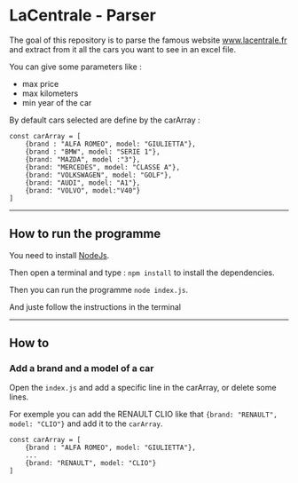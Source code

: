 # LaCentrale - Parser 
The goal of this repository is to parse the famous website www.lacentrale.fr and extract from it all the cars you want to see in an excel file. 

You can give some parameters like : 
- max price
- max kilometers 
- min year of the car 

By default cars selected are define by the carArray : 
```
const carArray = [
    {brand : "ALFA ROMEO", model: "GIULIETTA"},
    {brand : "BMW", model: "SERIE 1"},
    {brand: "MAZDA", model :"3"},
    {brand: "MERCEDES", model: "CLASSE A"},
    {brand: "VOLKSWAGEN", model: "GOLF"},
    {brand: "AUDI", model: "A1"},
    {brand: "VOLVO", model:"V40"}
]
```

___
## How to run the programme

You need to install [NodeJs](https://nodejs.org/en/).

Then open a terminal and type : `npm install` to install the dependencies.

Then you can run the programme `node index.js`.

And juste follow the instructions in the terminal

___
## How to 

### Add a brand and a model of a car
Open the `index.js` and add a specific line in the carArray, or delete some lines. 

For exemple you can add the RENAULT CLIO like that `{brand: "RENAULT", model: "CLIO"}` and add it to the `carArray`.
```
const carArray = [
    {brand : "ALFA ROMEO", model: "GIULIETTA"},
    ...
    {brand: "RENAULT", model: "CLIO"}
]
```
